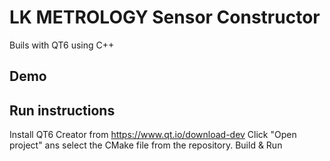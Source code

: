 # LK METROLOGY Sensor Constructor

Buils with QT6 using C++

## Demo



## Run instructions

Install QT6 Creator from <a>https://www.qt.io/download-dev</a>
Click "Open project" ans select the CMake file from the repository.
Build & Run
